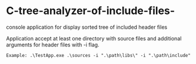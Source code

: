 # C-tree-analyzer-of-include-files-
console application for display sorted tree of included header files  

Application accept at least one directory with source files and additional arguments for header files with -i flag.
```
Example: .\TestApp.exe .\sources -i ".\path\libs\" -i ".\path\include"
```
